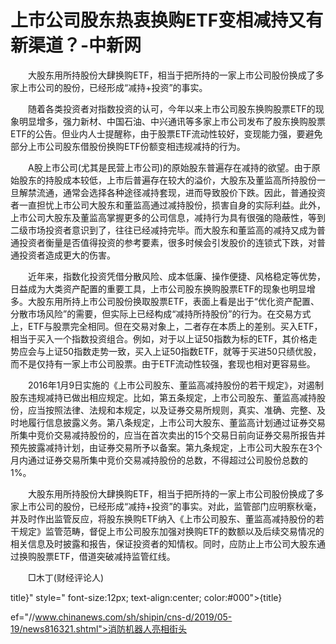 # 上市公司股东热衷换购ETF变相减持又有新渠道？-中新网

　　大股东用所持股份大肆换购ETF，相当于把所持的一家上市公司股份换成了多家上市公司的股份，已经形成“减持+投资”的事实。

　　随着各类投资者对指数投资的认可，今年以来上市公司股东换购股票ETF的现象明显增多，强力新材、中国石油、中兴通讯等多家上市公司发布了股东换购股票ETF的公告。但业内人士提醒称，由于股票ETF流动性较好，变现能力强，要避免部分上市公司股东借股份换购ETF份额变相违规减持的行为。

　　A股上市公司(尤其是民营上市公司)的原始股东普遍存在减持的欲望。由于原始股东的持股成本较低，上市后普遍存在较大的溢价，大股东及董监高所持股份一旦解禁流通，通常会选择各种途径减持套现，进而导致股价下跌。因此，普通投资者一直担忧上市公司大股东和董监高通过减持股份，损害自身的实际利益。此外，上市公司大股东及董监高掌握更多的公司信息，减持行为具有很强的隐蔽性，等到二级市场投资者意识到了，往往已经减持完毕。而大股东和董监高的减持又成为普通投资者衡量是否值得投资的参考要素，很多时候会引发股价的连锁式下跌，对普通投资者造成更大的伤害。

　　近年来，指数化投资凭借分散风险、成本低廉、操作便捷、风格稳定等优势，日益成为大类资产配置的重要工具，上市公司股东换购股票ETF的现象也明显增多。大股东用所持上市公司股份换取股票ETF，表面上看是出于“优化资产配置、分散市场风险”的需要，但实际上已经构成“减持所持股份”的行为。在交易方式上，ETF与股票完全相同。但在交易对象上，二者存在本质上的差别。买入ETF，相当于买入一个指数投资组合。例如，对于以上证50指数为标的ETF，其价格走势应会与上证50指数走势一致，买入上证50指数ETF，就等于买进50只绩优股，而不是仅持有一家上市公司股票。由于ETF流动性较强，套现也相对更容易些。

　　2016年1月9日实施的《上市公司股东、董监高减持股份的若干规定》，对遏制股东违规减持已做出相应规定。比如，第五条规定，上市公司股东、董监高减持股份，应当按照法律、法规和本规定，以及证券交易所规则，真实、准确、完整、及时地履行信息披露义务。第八条规定，上市公司大股东、董监高计划通过证券交易所集中竞价交易减持股份的，应当在首次卖出的15个交易日前向证券交易所报告并预先披露减持计划，由证券交易所予以备案。第九条规定，上市公司大股东在3个月内通过证券交易所集中竞价交易减持股份的总数，不得超过公司股份总数的1%。

　　大股东用所持股份大肆换购ETF，相当于把所持的一家上市公司股份换成了多家上市公司的股份，已经形成“减持+投资”的事实。对此，监管部门应明察秋毫，并及时作出监管反应，将股东换购ETF纳入《上市公司股东、董监高减持股份的若干规定》监管范畴，督促上市公司股东加强对换购ETF的数额以及后续交易情况的相关信息及时披露和报告，保证投资者的知情权。同时，应防止上市公司大股东通过换购股票ETF，借道突破减持监管红线。

　　□木丁(财经评论人)

title}" style=" font-size:12px; text-align:center; color:#000">{title}

ef="//www.chinanews.com/sh/shipin/cns-d/2019/05-19/news816321.shtml">消防机器人亮相街头
